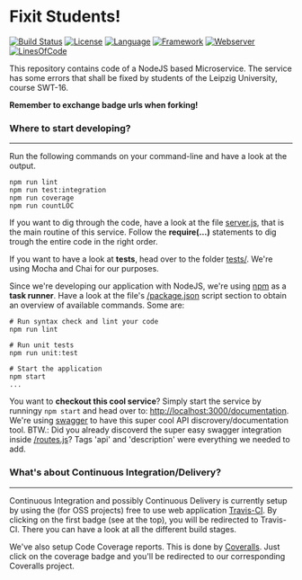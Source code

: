 # Fixit Students! #
[![Build Status](https://travis-ci.org/rmeissn/fixit_studeuztuznts.svg?branch=master)](https://travis-ci.org/rmeissn/fixit_students)
[![License](https://img.shields.io/badge/License-MPL%202.0-green.svg)](https://github.com/rmeissn/fixit_students/blob/master/LICENSE)
[![Language](https://img.shields.io/badge/Language-Javascript%20ECMA2015-lightgrey.svg)](https://developer.mozilla.org/en-US/docs/Web/JavaScript)
[![Framework](https://img.shields.io/badge/Framework-NodeJS%206.9-blue.svg)](https://nodejs.org/)
[![Webserver](https://img.shields.io/badge/Webserver-Hapi%2016-blue.svg)](http://hapijs.com/)
[![LinesOfCode](https://img.shields.io/badge/LOC-398-lightgrey.svg)](https://github.com/rmeissn/fixit_students/blob/master/package.json#L16)

This repository contains code of a NodeJS based Microservice. The service has some errors that shall be fixed by students of the Leipzig University, course SWT-16.

**Remember to exchange badge urls when forking!**

### Where to start developing? ###
---
Run the following commands on your command-line and have a look at the output.

```
npm run lint
npm run test:integration
npm run coverage
npm run countLOC
```

If you want to dig through the code, have a look at the file [server.js](https://github.com/rmeissn/fixit_students/blob/master/server.js), that is the main routine of this service. Follow the **require(...)** statements to dig trough the entire code in the right order.

If you want to have a look at **tests**, head over to the folder [tests/](https://github.com/rmeissn/fixit_students/tree/master/tests). We're using Mocha and Chai for our purposes.

Since we're developing our application with NodeJS, we're using [npm](https://docs.npmjs.com/) as a **task runner**. Have a look at the file's [/package.json](https://github.com/rmeissn/fixit_students/blob/master/package.json) script section to obtain an overview of available commands. Some are:

```
# Run syntax check and lint your code
npm run lint

# Run unit tests
npm run unit:test

# Start the application
npm start
...
```

You want to **checkout this cool service**? Simply start the service by runningy `npm start` and head over to: [http://localhost:3000/documentation](http://localhost:3000/documentation). We're using  [swagger](https://www.npmjs.com/package/hapi-swagger) to have this super cool API discrovery/documentation tool. BTW.: Did you already discoverd the super easy swagger integration inside [/routes.js](https://github.com/rmeissn/fixit_students/blob/master/routes.js)? Tags 'api' and 'description' were everything we needed to add.

### What's about Continuous Integration/Delivery? ###
---
Continuous Integration and possibly Continuous Delivery is currently setup by using the (for OSS projects) free to use web application [Travis-CI](https://travis-ci.org/). By clicking on the first badge (see at the top), you will be redirected to Travis-CI. There you can have a look at all the different build stages.

We've also setup Code Coverage reports. This is done by [Coveralls](https://coveralls.io). Just click on the coverage badge and you'll be redirected to our corresponding Coveralls project.
